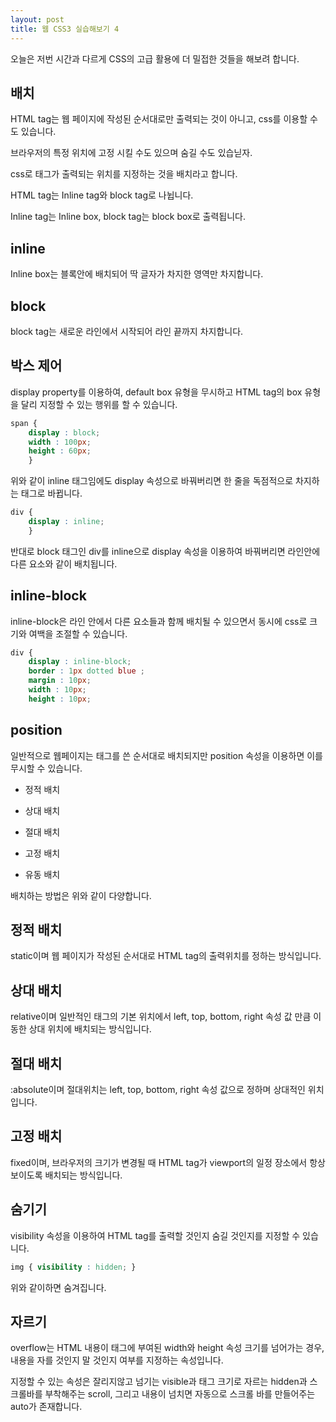 ```yaml
---
layout: post
title: 웹 CSS3 실습해보기 4
---
```


오늘은 저번 시간과 다르게 CSS의 고급 활용에 더 밀접한 것들을 해보려 합니다.

## 배치

HTML tag는 웹 페이지에 작성된 순서대로만 출력되는 것이 아니고, css를 이용할 수도 있습니다.

브라우저의 특정 위치에 고정 시킬 수도 있으며 숨길 수도 있습닏자.

css로 태그가 출력되는 위치를 지정하는 것을 배치라고 합니다.

HTML tag는 Inline tag와 block tag로 나뉩니다.

Inline tag는 Inline box, block tag는 block box로 출력됩니다.

## inline

Inline box는 블록안에 배치되어 딱 글자가 차지한 영역만 차지합니다.

## block

block tag는 새로운 라인에서 시작되어 라인 끝까지 차지합니다.

## 박스 제어

display property를 이용하여, default box 유형을 무시하고 HTML tag의 box 유형을 달리 지정할 수 있는 행위를 할 수 있습니다.

```css
span {
    display : block; 
    width : 100px; 
    height : 60px; 
    }
```

위와 같이 inline 태그임에도 display 속성으로 바꿔버리면 한 줄을 독점적으로 차지하는 태그로 바뀝니다.

```css
div { 
    display : inline; 
    }
```

반대로 block 태그인 div를 inline으로 display 속성을 이용하여 바꿔버리면 라인안에 다른 요소와 같이 배치됩니다.

## inline-block

inline-block은 라인 안에서 다른 요소들과 함께 배치될 수 있으면서 동시에 css로 크기와 여백을 조절할 수 있습니다.

```css
div { 
    display : inline-block; 
    border : 1px dotted blue ; 
    margin : 10px; 
    width : 10px; 
    height : 10px; 
```

## position

일반적으로 웹페이지는 태그를 쓴 순서대로 배치되지만 position 속성을 이용하면 이를 무시할 수 있습니다.

* 정적 배치

* 상대 배치

* 절대 배치

* 고정 배치

* 유동 배치

배치하는 방법은 위와 같이 다양합니다.

## 정적 배치

static이며 웹 페이지가 작성된 순서대로 HTML tag의 출력위치를 정하는 방식입니다.

## 상대 배치

relative이며 일반적인 태그의 기본 위치에서 left, top, bottom, right 속성 값 만큼 이동한 상대 위치에 배치되는 방식입니다.

## 절대 배치

:absolute이며 절대위치는 left, top, bottom, right 속성 값으로 정하며 상대적인 위치입니다.

## 고정 배치

fixed이며, 브라우저의 크기가 변경될 때 HTML tag가 viewport의 일정 장소에서 항상 보이도록 배치되는 방식입니다.

## 숨기기

visibility 속성을 이용하여 HTML tag를 출력할 것인지 숨길 것인지를 지정할 수 있습니다.

```css
img { visibility : hidden; }
```

위와 같이하면 숨겨집니다.

## 자르기

overflow는 HTML 내용이 태그에 부여된 width와 height 속성 크기를 넘어가는 경우, 내용을 자를 것인지 말 것인지 여부를 지정하는 속성입니다.

지정할 수 있는 속성은 잘리지않고 넘기는 visible과 태그 크기로 자르는 hidden과 스크롤바를 부착해주는 scroll, 그리고 내용이 넘치면 자동으로 스크롤 바를 만들어주는 auto가 존재합니다.